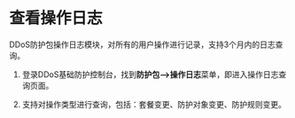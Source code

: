 # 查看操作日志

DDoS防护包操作日志模块，对所有的用户操作进行记录，支持3个月内的日志查询。

1. 登录DDoS基础防护控制台，找到**防护包-->操作日志**菜单，即进入操作日志查询页面。


2. 支持对操作类型进行查询，包括：套餐变更、防护对象变更、防护规则变更。

